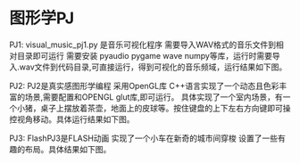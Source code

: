 # 图形学PJ
PJ1: visual_music_pj1.py 是音乐可视化程序 需要导入WAV格式的音乐文件到相对目录即可运行 需要安装 pyaudio pygame wave numpy等库，运行时需要导入.wav文件到代码目录,可直接运行，得到可视化的音乐频域，运行结果如下图。

PJ2: PJ2是真实感图形学编程 采用OpenGL库 C++语言实现了一个动态且色彩丰富的场景,需要配置和OPENGL glut库,即可运行。
具体实现了一个室内场景，有一个小猪，桌子上摆放着茶壶，地面上的皮球等。按住键盘的上下左右方向键即可操控视角移动。具体运行结果如下图。

PJ3: FlashPJ3是FLASH动画 实现了一个小车在新奇的城市间穿梭 设置了一些有趣的布局。具体结果如下图。

